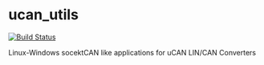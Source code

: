 # ucan_utils

[![Build Status](https://dev.azure.com/ucandevices/ucandevices/_apis/build/status/ucandevices.ucan_utils?branchName=master)](https://dev.azure.com/ucandevices/ucandevices/_build/latest?definitionId=1&branchName=master)

Linux-Windows socektCAN like applications for uCAN LIN/CAN Converters


